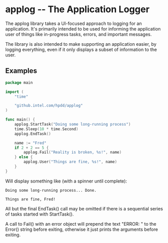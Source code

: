 # applog -- The Application Logger

The applog library takes a UI-focused approach to logging for an application. It's primarily intended to be used for informing the application user of
things like in-progress tasks, errors, and important messages.

The library is also intended to make supporting an application easier, by
logging everything, even if it only displays a subset of information to
the user.

## Examples

``` go
package main

import (
    "time"

    "github.intel.com/hpdd/applog"
)

func main() {
    applog.StartTask("Doing some long-running process")
    time.Sleep(10 * time.Second)
    applog.EndTask()    

    name := "Fred"
    if 2 + 2 == 5 {
        applog.Fail("Reality is broken, %s!", name)
    } else {
        applog.User("Things are fine, %s!", name)
    }
}
```

Will display something like (with a spinner until complete):

    Doing some long-running process... Done.

    Things are fine, Fred!

All but the final EndTask() call may be omitted if there is a sequential
series of tasks started with StartTask().

A call to Fail() with an error object will prepend the text "ERROR: " to
the Error() string before exiting, otherwise it just prints the arguments
before exiting.
